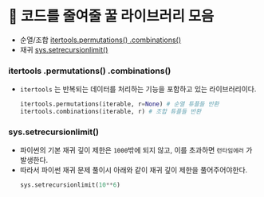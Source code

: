 # 🍯 코드를 줄여줄 꿀 라이브러리 모음

- 순열/조합 [itertools.permutations() .combinations()]()
- 재귀 [sys.setrecursionlimit()]()

### itertools .permutations() .combinations()

- `itertools` 는 반복되는 데이터를 처리하는 기능을 포함하고 있는 라이브러리이다.

  ```python
  itertools.permutations(iterable, r=None) # 순열 튜플들 반환
  itertools.combinations(iterable, r) # 조합 튜플들 반환
  ```

### sys.setrecursionlimit()

- 파이썬의 기본 재귀 깊이 제한은 `1000`밖에 되지 않고, 이를 초과하면 `런타임에러` 가 발생한다.
- 따라서 파이썬 재귀 문제 풀이시 아래와 같이 재귀 깊이 제한을 풀어주어야한다.
  ```python
  sys.setrecursionlimit(10**6)
  ```
